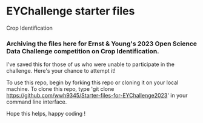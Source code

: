 # EYChallenge starter files
Crop Identification

### Archiving the files here for Ernst & Young's 2023 Open Science Data Challenge competition on Crop Identification.
I've saved this for those of us who were unable to participate in the challenge. Here's your chance to attempt it!

To use this repo, begin by forking this repo or cloning it on your local machine. To clone this repo, type 
'git clone https://github.com/wwh9345/Starter-files-for-EYChallenge2023' in your command line interface.

Hope this helps, happy coding !
